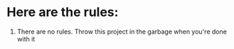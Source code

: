 # Here are the rules:
1. There are no rules. Throw this project in the garbage when you're done with it
